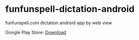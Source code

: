# funfunspell-dictation-android
funfunspell.com dictation android app by web view

Google Play Store:
[Download](https://play.google.com/store/apps/details?id=funfunspell_dictation)
